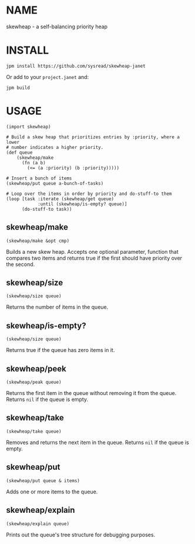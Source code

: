 # NAME

skewheap - a self-balancing priority heap

# INSTALL

    jpm install https://github.com/sysread/skewheap-janet

Or add to your `project.janet` and:

    jpm build

# USAGE

    (import skewheap)

    # Build a skew heap that prioritizes entries by :priority, where a lower
    # number indicates a higher priority.
    (def queue
        (skewheap/make
          (fn (a b)
            (<= (a :priority) (b :priority)))))

    # Insert a bunch of items
    (skewheap/put queue a-bunch-of-tasks)

    # Loop over the items in order by priority and do-stuff-to them
    (loop [task :iterate (skewheap/get queue)
                :until (skewheap/is-empty? queue)]
          (do-stuff-to task))

## skewheap/make

    (skewheap/make &opt cmp)

Builds a new skew heap. Accepts one optional parameter, function that compares
two items and returns true if the first should have priority over the second.

## skewheap/size

    (skewheap/size queue)

Returns the number of items in the queue.

## skewheap/is-empty?

    (skewheap/size queue)

Returns true if the queue has zero items in it.

## skewheap/peek

    (skewheap/peak queue)

Returns the first item in the queue without removing it from the queue. Returns
`nil` if the queue is empty.

## skewheap/take

    (skewheap/take queue)

Removes and returns the next item in the queue. Returns `nil` if the queue is
empty.

## skewheap/put

    (skewheap/put queue & items)

Adds one or more items to the queue.

## skewheap/explain

    (skewheap/explain queue)

Prints out the queue's tree structure for debugging purposes.
